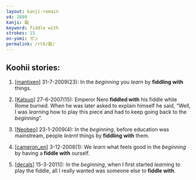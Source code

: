 ```yaml
---
layout: kanji-remain
v4: 2899
kanji: 翫
keyword: fiddle with
strokes: 15
on-yomi: ガン
permalink: /rtk/翫/
---
```


## Koohii stories: 

1) [<a href="http://kanji.koohii.com/profile/mantixen">mantixen</a>] 31-7-2009(23): In the <em>beginning</em> you <em>learn</em> by <strong>fiddling with</strong> things.

2) [<a href="http://kanji.koohii.com/profile/Katsuo">Katsuo</a>] 27-6-2007(15): Emperor Nero <strong>fiddled with</strong> his fiddle while Rome burned. When he was later asked to explain himself he said, “Well, I was <em>learn</em>ing how to play this piece and had to keep going back to the <em>beginning</em>”.

3) [<a href="http://kanji.koohii.com/profile/Neobeo">Neobeo</a>] 23-1-2009(4): In the <em>beginning</em>, before education was mainstream, people <em>learnt</em> things by <strong>fiddling with</strong> them.

4) [<a href="http://kanji.koohii.com/profile/cameron_en">cameron_en</a>] 3-12-2008(1): We <em>learn</em> what feels good in the <em>beginning</em> by having a<strong> fiddle with</strong> ourself.

5) [<a href="http://kanji.koohii.com/profile/decals">decals</a>] 15-3-2011(): In the <em>beginning</em>, when I first started <em>learn</em>ing to play the fiddle, all I really wanted was someone else to<strong> fiddle with</strong>.

